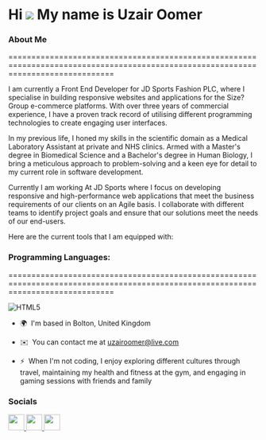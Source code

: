 Hi ![](https://user-images.githubusercontent.com/18350557/176309783-0785949b-9127-417c-8b55-ab5a4333674e.gif) My name is Uzair Oomer
===================================================================================================================================

### About Me
===================================================================================================================================

I am currently a Front End Developer for JD Sports Fashion PLC, where I specialise in building responsive websites and applications for the Size? Group e-commerce platforms. With over three years of commercial experience, I have a proven track record of utilising different programming technologies to create engaging user interfaces. 

In my previous life, I honed my skills in the scientific domain as a Medical Laboratory Assistant at private and NHS clinics. Armed with a Master's degree in Biomedical Science and a Bachelor's degree in Human Biology, I bring a meticulous approach to problem-solving and a keen eye for detail to my current role in software development. 

Currently I am working At JD Sports where I focus on developing responsive and high-performance web applications that meet the business requirements of our clients on an Agile basis. I collaborate with different teams to identify project goals and ensure that our solutions meet the needs of our end-users.

Here are the current tools that I am equipped with:

### Programming Languages:
===================================================================================================================================

![HTML5](https://img.shields.io/badge/html5-%23E34F26.svg?style=for-the-badge&logo=html5&logoColor=white)


* 🌍  I'm based in Bolton, United Kingdom
  
* ✉️  You can contact me at [uzairoomer@live.com](mailto:uzairoomer@live.com)
  
* ⚡  When I'm not coding, I enjoy exploring different cultures through travel, maintaining my health and fitness at the gym, and engaging in gaming sessions with friends and family


### Socials

<p align="left"> <a href="https://www.github.com/legenduzair" target="_blank" rel="noreferrer"> <picture> <source media="(prefers-color-scheme: dark)" srcset="https://raw.githubusercontent.com/danielcranney/readme-generator/main/public/icons/socials/github-dark.svg" /> <source media="(prefers-color-scheme: light)" srcset="https://raw.githubusercontent.com/danielcranney/readme-generator/main/public/icons/socials/github.svg" /> <img src="https://raw.githubusercontent.com/danielcranney/readme-generator/main/public/icons/socials/github.svg" width="32" height="32" /> </picture> </a> <a href="https://www.linkedin.com/in/uzair-oomer-2b308720b/" target="_blank" rel="noreferrer"> <picture> <source media="(prefers-color-scheme: dark)" srcset="https://raw.githubusercontent.com/danielcranney/readme-generator/main/public/icons/socials/linkedin-dark.svg" /> <source media="(prefers-color-scheme: light)" srcset="https://raw.githubusercontent.com/danielcranney/readme-generator/main/public/icons/socials/linkedin.svg" /> <img src="https://raw.githubusercontent.com/danielcranney/readme-generator/main/public/icons/socials/linkedin.svg" width="32" height="32" /> </picture> </a> <a href="https://www.x.com/uzair_oomer" target="_blank" rel="noreferrer"> <picture> <source media="(prefers-color-scheme: dark)" srcset="https://raw.githubusercontent.com/danielcranney/readme-generator/main/public/icons/socials/twitter-dark.svg" /> <source media="(prefers-color-scheme: light)" srcset="https://raw.githubusercontent.com/danielcranney/readme-generator/main/public/icons/socials/twitter.svg" /> <img src="https://raw.githubusercontent.com/danielcranney/readme-generator/main/public/icons/socials/twitter.svg" width="32" height="32" /> </picture> </a></p>
